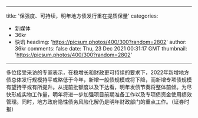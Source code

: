 
---
title: '保强度、可持续，明年地方债发行重在提质保量'
categories: 
 - 新媒体
 - 36kr
 - 快讯
headimg: 'https://picsum.photos/400/300?random=2802'
author: 36kr
comments: false
date: Thu, 23 Dec 2021 00:31:17 GMT
thumbnail: 'https://picsum.photos/400/300?random=2802'
---

<div>   
多位接受采访的专家表示，在稳增长和财政更可持续的要求下，2022年新增地方债总体发行规模持平或略低于今年，新增一般债规模或将下降，而新增专项债规模有望持平或有所提升。从提前批额度以及下达看，明年发债节奏将整体前倾。为尽快形成实物工作量，明年将进一步加强项目前期准备工作以及专项债资金使用绩效管理。同时，地方政府隐性债务风险化解仍是明年财政部门的重点工作。（证券时报）  
</div>
            